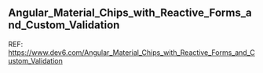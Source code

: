 ## Angular_Material_Chips_with_Reactive_Forms_and_Custom_Validation
REF: https://www.dev6.com/Angular_Material_Chips_with_Reactive_Forms_and_Custom_Validation